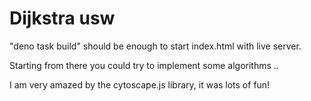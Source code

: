 # Dijkstra usw

"deno task build" should be enough to start index.html with live server.

Starting from there you could try to implement some algorithms ..

I am very amazed by the cytoscape.js library, it was lots of fun!
